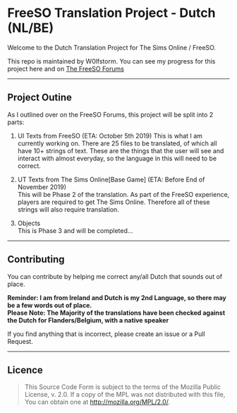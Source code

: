 # FreeSO Translation Project - Dutch (NL/BE)
Welcome to the Dutch Translation Project for The Sims Online / FreeSO.

This repo is maintained by W0lfstorm. You can see my progress for this project here and on [The FreeSO Forums](http://forum.freeso.org/threads/wip-dutch-translations-v0-1.6494/#post-31765)

-----
## Project Outine

As I outlined over on the FreeSO Forums, this project will be split into 2 parts:

1. UI Texts from FreeSO  (ETA: October 5th 2019)
This is what I am currently working on. There are 25 files to be translated, of which all have 10+ strings of text. These are the things that the user will see and interact with almost everyday, so the language in this will need to be correct. 


2. UT Texts from The Sims Online[Base Game] (ETA: Before End of November 2019)  
This will be Phase 2 of the translation. As part of the FreeSO experience, players are required to get The Sims Online. Therefore all of these strings will also require translation.

3. Objects  
This is Phase 3 and will be completed...

-----
## Contributing
You can contribute by helping me correct any/all Dutch that sounds out of place. 

**Reminder: I am from Ireland and Dutch is my 2nd Language, so there may be a few words out of place.   
Please Note: The Majority of the translations have been checked against the Dutch for Flanders/Belgium, with a native speaker**

If you find anything that is incorrect, please create an issue or a Pull Request. 

-----

## Licence
> This Source Code Form is subject to the terms of the Mozilla Public License, v. 2.0.
> If a copy of the MPL was not distributed with this file, You can obtain one at
> http://mozilla.org/MPL/2.0/.
